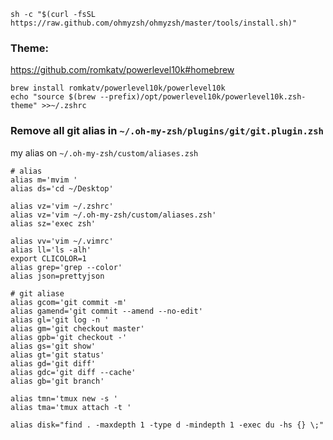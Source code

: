 
`sh -c "$(curl -fsSL https://raw.github.com/ohmyzsh/ohmyzsh/master/tools/install.sh)"`


### Theme:

https://github.com/romkatv/powerlevel10k#homebrew


```
brew install romkatv/powerlevel10k/powerlevel10k
echo "source $(brew --prefix)/opt/powerlevel10k/powerlevel10k.zsh-theme" >>~/.zshrc

```


### Remove all git alias in `~/.oh-my-zsh/plugins/git/git.plugin.zsh`


my alias on `~/.oh-my-zsh/custom/aliases.zsh`

```
# alias
alias m='mvim '
alias ds='cd ~/Desktop'

alias vz='vim ~/.zshrc'
alias vz='vim ~/.oh-my-zsh/custom/aliases.zsh'
alias sz='exec zsh'

alias vv='vim ~/.vimrc'
alias ll='ls -alh'
export CLICOLOR=1
alias grep='grep --color'
alias json=prettyjson

# git aliase
alias gcom='git commit -m'
alias gamend='git commit --amend --no-edit'
alias gl='git log -n '
alias gm='git checkout master'
alias gpb='git checkout -'
alias gs='git show'
alias gt='git status'
alias gd='git diff'
alias gdc='git diff --cache'
alias gb='git branch'

alias tmn='tmux new -s '
alias tma='tmux attach -t '

alias disk="find . -maxdepth 1 -type d -mindepth 1 -exec du -hs {} \;"
